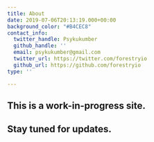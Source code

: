 ```yaml
---
title: About
date: 2019-07-06T20:13:19.000+00:00
background_color: "#B4CEC8"
contact_info:
  twitter_handle: Psykukumber
  github_handle: ''
  email: psykukumber@gmail.com
  twitter_url: https://twitter.com/forestryio
  github_url: https://github.com/forestryio
type: ''

---
```

## This is a work-in-progress site.

## Stay tuned for updates.